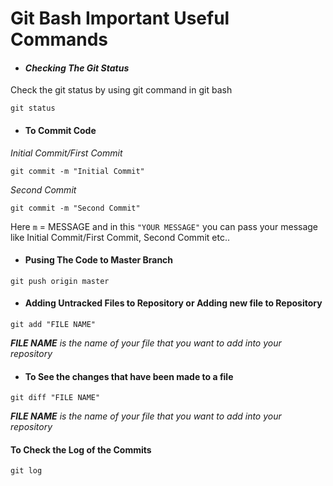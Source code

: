 # Git Bash Important Useful Commands

- #### ***Checking The Git Status***

Check the git status by using git command in git bash

`git status`

- #### To Commit Code 

_Initial Commit/First Commit_

`git commit -m "Initial Commit"`

_Second Commit_

`git commit -m "Second Commit"`

Here `m` = MESSAGE and in this `"YOUR MESSAGE"` you can pass your message like Initial Commit/First Commit, Second Commit etc..


- #### Pusing The Code to Master Branch

`git push origin master`

- #### Adding Untracked Files to Repository or Adding new file to Repository

`git add "FILE NAME"`  

_**FILE NAME** is the name of your file that you want to add into your repository_

- #### To See the changes that have been made to a file

`git diff "FILE NAME"`

_**FILE NAME** is the name of your file that you want to add into your repository_

#### To Check the Log of the Commits 

`git log`



